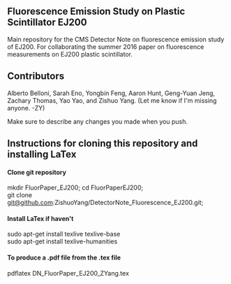 ## Fluorescence Emission Study on Plastic Scintillator EJ200

Main repository for the CMS Detector Note on fluorescence emission study of EJ200.
For collaborating the summer 2016 paper on fluorescence measurements on EJ200 plastic scintillator.

## Contributors

Alberto Belloni, Sarah Eno, Yongbin Feng, Aaron Hunt, Geng-Yuan Jeng, Zachary Thomas, Yao Yao, and Zishuo Yang. (Let me know if I'm missing anyone. -ZY)

Make sure to describe any changes you made when you push.

## Instructions for cloning this repository and installing LaTex 
#### Clone git repository
mkdir FluorPaper_EJ200; cd FluorPaperEJ200;</br>
git clone git@github.com:ZishuoYang/DetectorNote_Fluorescence_EJ200.git; </br>
#### Install LaTex if haven't
sudo apt-get install texlive texlive-base</br>
sudo apt-get install texlive-humanities</br>
#### To produce a .pdf file from the .tex file
pdflatex DN_FluorPaper_EJ200_ZYang.tex</br>

